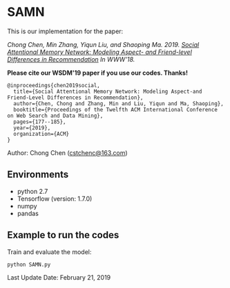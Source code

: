 # SAMN

This is our implementation for the paper:



*Chong Chen, Min Zhang, Yiqun Liu, and Shaoping Ma. 2019. [Social Attentional Memory Network: Modeling Aspect- and Friend-level Differences in Recommendation](http://www.thuir.cn/group/~mzhang/publications/WSDM2019ChenChong.pdf) 
In WWW'18.*

**Please cite our WSDM'19 paper if you use our codes. Thanks!**

```
@inproceedings{chen2019social,
  title={Social Attentional Memory Network: Modeling Aspect-and Friend-Level Differences in Recommendation},
  author={Chen, Chong and Zhang, Min and Liu, Yiqun and Ma, Shaoping},
  booktitle={Proceedings of the Twelfth ACM International Conference on Web Search and Data Mining},
  pages={177--185},
  year={2019},
  organization={ACM}
}
```

Author: Chong Chen (cstchenc@163.com)

## Environments

- python 2.7
- Tensorflow (version: 1.7.0)
- numpy
- pandas


## Example to run the codes		


Train and evaluate the model:

```
python SAMN.py
```


Last Update Date: February 21, 2019

